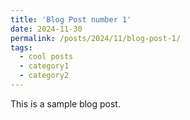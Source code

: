 ```yaml
---
title: 'Blog Post number 1'
date: 2024-11-30
permalink: /posts/2024/11/blog-post-1/
tags:
  - cool posts
  - category1
  - category2
---
```


This is a sample blog post.
